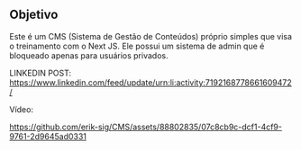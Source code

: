 ## Objetivo

Este é um CMS (Sistema de Gestão de Conteúdos) próprio simples que visa o treinamento com o Next JS. Ele possui um sistema de admin que é bloqueado apenas para usuários privados. 

LINKEDIN POST: https://www.linkedin.com/feed/update/urn:li:activity:7192168778661609472/

Vídeo:

https://github.com/erik-sig/CMS/assets/88802835/07c8cb9c-dcf1-4cf9-9761-2d9645ad0331

